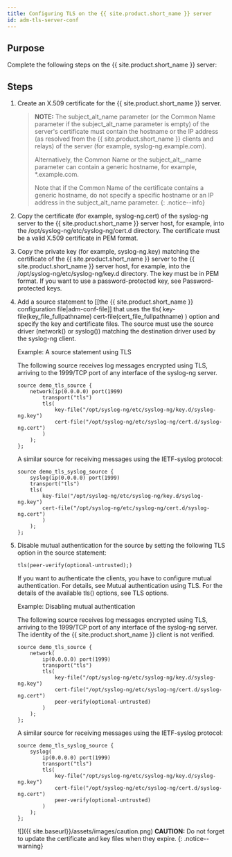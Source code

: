 ```yaml
---
title: Configuring TLS on the {{ site.product.short_name }} server
id: adm-tls-server-conf
---
```


## Purpose

Complete the following steps on the {{ site.product.short_name }} server:

## Steps

1. Create an X.509 certificate for the {{ site.product.short_name }} server.

    >**NOTE:** The subject_alt_name parameter (or the Common Name parameter
    >if the subject_alt_name parameter is empty) of the server\'s
    >certificate must contain the hostname or the IP address (as resolved
    >from the {{ site.product.short_name }} clients and relays) of the server (for example,
    >syslog-ng.example.com).
    >  
    >Alternatively, the Common Name or the subject_alt__name parameter
    >can contain a generic hostname, for example, *.example.com.
    >  
    >Note that if the Common Name of the certificate contains a generic
    >hostname, do not specify a specific hostname or an IP address in the
    >subject_alt_name parameter.
    >{: .notice--info}

2. Copy the certificate (for example, syslog-ng.cert) of the syslog-ng
    server to the {{ site.product.short_name }} server host, for example, into the
    /opt/syslog-ng/etc/syslog-ng/cert.d directory. The certificate must
    be a valid X.509 certificate in PEM format.

3. Copy the private key (for example, syslog-ng.key) matching the
    certificate of the {{ site.product.short_name }} server to the {{ site.product.short_name }} server host,
    for example, into the /opt/syslog-ng/etc/syslog-ng/key.d directory.
    The key must be in PEM format. If you want to use a
    password-protected key, see Password-protected keys.

4. Add a source statement to [[the {{ site.product.short_name }} configuration file|adm-conf-file]] that uses
    the tls( key-file(key_file_fullpathname)
    cert-file(cert_file_fullpathname) ) option and specify the key and
    certificate files. The source must use the source driver (network()
    or syslog()) matching the destination driver used by the syslog-ng
    client.

    Example: A source statement using TLS

    The following source receives log messages encrypted using TLS,
    arriving to the 1999/TCP port of any interface of the syslog-ng
    server.

    ```config
    source demo_tls_source {
        network(ip(0.0.0.0) port(1999)
            transport("tls")
            tls( 
                key-file("/opt/syslog-ng/etc/syslog-ng/key.d/syslog-ng.key")
                cert-file("/opt/syslog-ng/etc/syslog-ng/cert.d/syslog-ng.cert")
            )
        );
    };
    ```

    A similar source for receiving messages using the IETF-syslog
    protocol:

    ```config
    source demo_tls_syslog_source {
        syslog(ip(0.0.0.0) port(1999)
        transport("tls")
        tls(
            key-file("/opt/syslog-ng/etc/syslog-ng/key.d/syslog-ng.key")
            cert-file("/opt/syslog-ng/etc/syslog-ng/cert.d/syslog-ng.cert")
            )
        );
    };
    ```

5. Disable mutual authentication for the source by setting the
    following TLS option in the source statement:  

    ```config
    tls(peer-verify(optional-untrusted);)
    ```

    If you want to authenticate the clients, you have to configure
    mutual authentication. For details, see
    Mutual authentication using TLS.
    For the details of the available tls() options, see
    TLS options.

    Example: Disabling mutual authentication

    The following source receives log messages encrypted using TLS,
    arriving to the 1999/TCP port of any interface of the syslog-ng
    server. The identity of the {{ site.product.short_name }} client is not verified.

    ```config
    source demo_tls_source {
        network(
            ip(0.0.0.0) port(1999)
            transport("tls")
            tls(
                key-file("/opt/syslog-ng/etc/syslog-ng/key.d/syslog-ng.key")
                cert-file("/opt/syslog-ng/etc/syslog-ng/cert.d/syslog-ng.cert")
                peer-verify(optional-untrusted)
            )
        );
    };
    ```

    A similar source for receiving messages using the IETF-syslog
    protocol:

    ```config
    source demo_tls_syslog_source {
        syslog(
            ip(0.0.0.0) port(1999)
            transport("tls")
            tls(
                key-file("/opt/syslog-ng/etc/syslog-ng/key.d/syslog-ng.key")
                cert-file("/opt/syslog-ng/etc/syslog-ng/cert.d/syslog-ng.cert")
                peer-verify(optional-untrusted)
            )
        );
    };
    ```

    ![]({{ site.baseurl}}/assets/images/caution.png) **CAUTION:**
    Do not forget to update the certificate and key files when they expire.
    {: .notice--warning}
